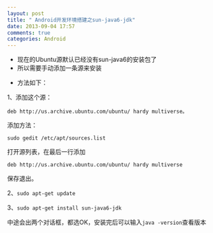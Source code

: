 ```yaml
---
layout: post
title: " Android开发环境搭建之sun-java6-jdk"
date: 2013-09-04 17:57
comments: true
categories: Android
---
```

* 现在的Ubuntu源默认已经没有sun-java6的安装包了
* 所以需要手动添加一条源来安装

<!-- more -->
* 方法如下：

1、添加这个源：
```
deb http://us.archive.ubuntu.com/ubuntu/ hardy multiverse。
```

添加方法：
```
sudo gedit /etc/apt/sources.list
```
打开源列表，在最后一行添加
```
deb http://us.archive.ubuntu.com/ubuntu/ hardy multiverse
```

保存退出。

2、`sudo apt-get update`

3、`sudo apt-get install sun-java6-jdk`

中途会出两个对话框，都选OK，安装完后可以输入`java -version`查看版本